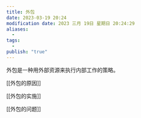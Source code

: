 ```yaml
---
title: 外包
date: 2023-03-19 20:24
modification date: 2023 三月 19日 星期日 20:24:29
aliases:
  - 
tags:
  - 
publish: "true"
---
```


外包是一种用外部资源来执行内部工作的策略。

[[外包的原因]]

[[外包的实施]]

[[外包的问题]]
